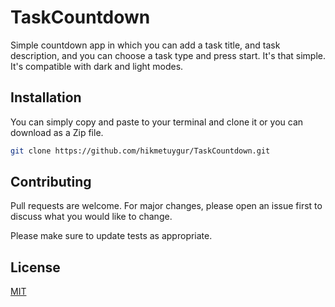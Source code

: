 # TaskCountdown

Simple countdown app in which you can add a task title, and task description, and you can choose a task type and press start. It's that simple. It's compatible with dark and light modes. 

## Installation

You can simply copy and paste to your terminal and clone it or you can download as a Zip file.

```bash
git clone https://github.com/hikmetuygur/TaskCountdown.git
```



## Contributing
Pull requests are welcome. For major changes, please open an issue first to discuss what you would like to change.

Please make sure to update tests as appropriate.

## License
[MIT](https://choosealicense.com/licenses/mit/)
